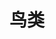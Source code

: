 ---
title: 鸟类
categories: ["animal", "bird"]
featured_image: 20241130-DSC02774.jpg
weight: 2
params:
  theme: dark
resources:
  - src: 20240623-DSC04640.jpg
    title: 麓湖小翠。
    params:
      cover: true
---